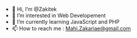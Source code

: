 - 👋 Hi, I’m @Zakitek
- 👀 I’m interested in Web Developement
- 🌱 I’m currently learning JavaScript and PHP
- 📫 How to reach me :  Mahi.Zakariae@gmail.com

<!---
Zakitek/Zakitek is a ✨ special ✨ repository because its `README.md` (this file) appears on your GitHub profile.
You can click the Preview link to take a look at your changes.
--->

<!-- - 💞️ I’m looking to collaborate on ... -->

